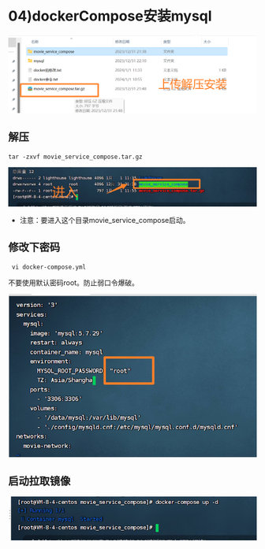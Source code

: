 # 04)dockerCompose安装mysql

![image-20240101115511600](04docker_compose安装mysql.assets/image-20240101115511600.png)



## 解压

```shell
tar -zxvf movie_service_compose.tar.gz
```

![image-20240101115637976](04docker_compose安装mysql.assets/image-20240101115637976.png)

- 注意：要进入这个目录movie_service_compose启动。



## 修改下密码

```shell
 vi docker-compose.yml 
```

不要使用默认密码root。防止弱口令爆破。

![image-20240101120006502](04docker_compose安装mysql.assets/image-20240101120006502.png)



## 启动拉取镜像

![image-20240101121355507](04docker_compose安装mysql.assets/image-20240101121355507.png)